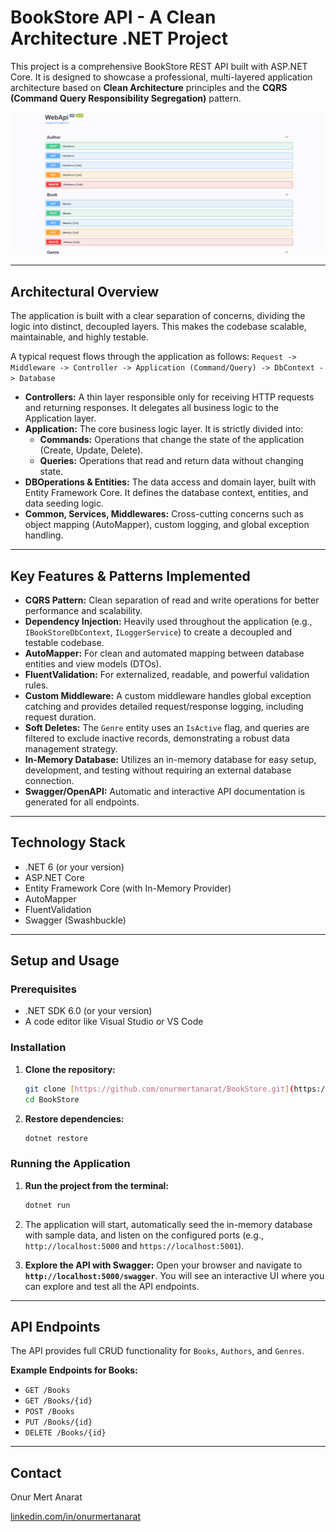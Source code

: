 # BookStore API - A Clean Architecture .NET Project

This project is a comprehensive BookStore REST API built with ASP.NET Core. It is designed to showcase a professional, multi-layered application architecture based on **Clean Architecture** principles and the **CQRS (Command Query Responsibility Segregation)** pattern.

<p>
  <img src="https://github.com/onurmertanarat/BookStore/blob/main/assets/book-store.gif" alt="Swagger UI Demo GIF">
</p>

---

## Architectural Overview

The application is built with a clear separation of concerns, dividing the logic into distinct, decoupled layers. This makes the codebase scalable, maintainable, and highly testable.

A typical request flows through the application as follows:
`Request -> Middleware -> Controller -> Application (Command/Query) -> DbContext -> Database`

* **Controllers:** A thin layer responsible only for receiving HTTP requests and returning responses. It delegates all business logic to the Application layer.
* **Application:** The core business logic layer. It is strictly divided into:
    * **Commands:** Operations that change the state of the application (Create, Update, Delete).
    * **Queries:** Operations that read and return data without changing state.
* **DBOperations & Entities:** The data access and domain layer, built with Entity Framework Core. It defines the database context, entities, and data seeding logic.
* **Common, Services, Middlewares:** Cross-cutting concerns such as object mapping (AutoMapper), custom logging, and global exception handling.

---

## Key Features & Patterns Implemented

* **CQRS Pattern:** Clean separation of read and write operations for better performance and scalability.
* **Dependency Injection:** Heavily used throughout the application (e.g., `IBookStoreDbContext`, `ILoggerService`) to create a decoupled and testable codebase.
* **AutoMapper:** For clean and automated mapping between database entities and view models (DTOs).
* **FluentValidation:** For externalized, readable, and powerful validation rules.
* **Custom Middleware:** A custom middleware handles global exception catching and provides detailed request/response logging, including request duration.
* **Soft Deletes:** The `Genre` entity uses an `IsActive` flag, and queries are filtered to exclude inactive records, demonstrating a robust data management strategy.
* **In-Memory Database:** Utilizes an in-memory database for easy setup, development, and testing without requiring an external database connection.
* **Swagger/OpenAPI:** Automatic and interactive API documentation is generated for all endpoints.

---

## Technology Stack

* .NET 6 (or your version)
* ASP.NET Core
* Entity Framework Core (with In-Memory Provider)
* AutoMapper
* FluentValidation
* Swagger (Swashbuckle)

---

## Setup and Usage

### Prerequisites

* .NET SDK 6.0 (or your version)
* A code editor like Visual Studio or VS Code

### Installation

1.  **Clone the repository:**
    ```sh
    git clone [https://github.com/onurmertanarat/BookStore.git](https://github.com/onurmertanarat/BookStore.git)
    cd BookStore
    ```

2.  **Restore dependencies:**
    ```sh
    dotnet restore
    ```

### Running the Application

1.  **Run the project from the terminal:**
    ```sh
    dotnet run
    ```

2.  The application will start, automatically seed the in-memory database with sample data, and listen on the configured ports (e.g., `http://localhost:5000` and `https://localhost:5001`).

3.  **Explore the API with Swagger:**
    Open your browser and navigate to **`http://localhost:5000/swagger`**. You will see an interactive UI where you can explore and test all the API endpoints.

---

## API Endpoints

The API provides full CRUD functionality for `Books`, `Authors`, and `Genres`.

**Example Endpoints for Books:**
* `GET /Books`
* `GET /Books/{id}`
* `POST /Books`
* `PUT /Books/{id}`
* `DELETE /Books/{id}`

---

## Contact

Onur Mert Anarat

[linkedin.com/in/onurmertanarat](https://www.linkedin.com/in/onurmertanarat)
